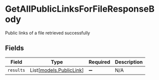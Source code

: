 # GetAllPublicLinksForFileResponseBody

Public links of a file retrieved successfully


## Fields

| Field                                              | Type                                               | Required                                           | Description                                        |
| -------------------------------------------------- | -------------------------------------------------- | -------------------------------------------------- | -------------------------------------------------- |
| `results`                                          | List[[models.PublicLink](../models/publiclink.md)] | :heavy_minus_sign:                                 | N/A                                                |